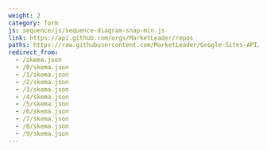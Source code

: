 ```yaml
---
weight: 2
category: form
js: sequence/js/sequence-diagram-snap-min.js
link: https://api.github.com/orgs/MarketLeader/repos
paths: https://raw.githubusercontent.com/MarketLeader/Google-Sites-API/master/kelola_atribut/data_terkini/Workspace
redirect_from:
  - /skema.json
  - /0/skema.json
  - /1/skema.json
  - /2/skema.json
  - /3/skema.json
  - /4/skema.json
  - /5/skema.json
  - /6/skema.json
  - /7/skema.json
  - /8/skema.json
  - /9/skema.json
---
```

